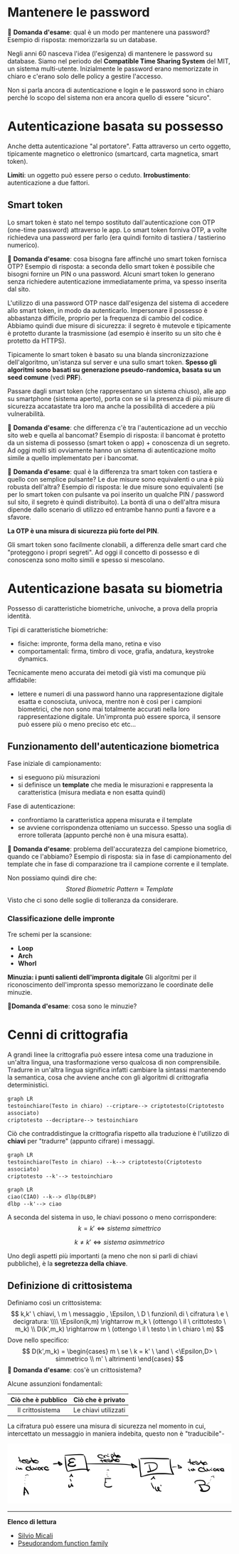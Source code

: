 # Mantenere le password

:pencil: **Domanda d'esame**: qual è un modo per mantenere una password?
Esempio di risposta: memorizzarla su un database.

Negli anni 60 nasceva l'idea (l'esigenza) di mantenere le password su database.
Siamo nel periodo del **Compatible Time Sharing System** del MIT, un sistema multi-utente.
Inizialmente le password erano memorizzate in chiaro e c'erano solo delle policy a gestire l'accesso. 

Non si parla ancora di autenticazione e login e le password sono in chiaro perché lo scopo del sistema non era ancora quello di essere "sicuro".

# Autenticazione basata su possesso

Anche detta autenticazione "al portatore". Fatta attraverso un certo oggetto, tipicamente magnetico o elettronico (smartcard, carta magnetica, smart token).

**Limiti**: un oggetto può essere perso o ceduto.
**Irrobustimento**: autenticazione a due fattori.

## Smart token

Lo smart token è stato nel tempo sostituto dall'autenticazione con OTP (one-time password) attraverso le app.
Lo smart token forniva OTP, a volte richiedeva una password per farlo (era quindi fornito di tastiera / tastierino numerico).

:pencil: **Domanda d'esame**: cosa bisogna fare affinché uno smart token fornisca OTP?
Esempio di risposta: a seconda dello smart token è possibile che bisogni fornire un PIN o una password. Alcuni smart token lo generano senza richiedere autenticazione immediatamente prima, va spesso inserita dal sito.

L'utilizzo di una password OTP nasce dall'esigenza del sistema di accedere allo smart token, in modo da autenticarlo. Impersonare il possesso è abbastanza difficile, proprio per la frequenza di cambio del codice. Abbiamo quindi due misure di sicurezza: il segreto è mutevole e tipicamente è protetto durante la trasmissione (ad esempio è inserito su un sito che è protetto da HTTPS).

Tipicamente lo smart token è basato su una blanda sincronizzazione dell'algoritmo, un'istanza sul server e una sullo smart token. **Spesso gli algoritmi sono basati su generazione pseudo-randomica, basata su un seed comune** (vedi **PRF**).

Passare dagli smart token (che rappresentano un sistema chiuso), alle app su smartphone (sistema aperto), porta con se sì la presenza di più misure di sicurezza accatastate tra loro ma anche la possibilità di accedere a più vulnerabilità.

:pencil: **Domanda d'esame**: che differenza c'è tra l'autenticazione ad un vecchio sito web e quella al bancomat?
Esempio di risposta: il bancomat è protetto da un sistema di possesso (smart token o app) + conoscenza di un segreto. Ad oggi molti siti ovviamente hanno un sistema di autenticazione molto simile a quello implementato per i bancomat.

:pencil: **Domanda d'esame**: qual è la differenza tra smart token con tastiera e quello con semplice pulsante? Le due misure sono equivalenti o una è più robusta dell'altra?
Esempio di risposta: le due misure sono equivalenti (se per lo smart token con pulsante va poi inserito un qualche PIN / password sul sito, il segreto è quindi distribuito). La bontà di una o dell'altra misura dipende dallo scenario di utilizzo ed entrambe hanno punti a favore e a sfavore.

**La OTP è una misura di sicurezza più forte del PIN**.

Gli smart token sono facilmente clonabili, a differenza delle smart card che "proteggono i propri segreti".
Ad oggi il concetto di possesso e di conoscenza sono molto simili e spesso si mescolano.

# Autenticazione basata su biometria

Possesso di caratteristiche biometriche, univoche, a prova della propria identità.

Tipi di caratteristiche biometriche:

- fisiche: impronte, forma della mano, retina e viso
- comportamentali: firma, timbro di voce, grafia, andatura, keystroke dynamics.

Tecnicamente meno accurata dei metodi già visti ma comunque più affidabile:

- lettere e numeri di una password hanno una rappresentazione digitale esatta e conosciuta, univoca, mentre non è così per i campioni biometrici, che non sono mai totalmente accurati nella loro rappresentazione digitale. Un'impronta può essere sporca, il sensore può essere più o meno preciso etc etc...

## Funzionamento dell'autenticazione biometrica

Fase iniziale di campionamento:

- si eseguono più misurazioni
- si definisce un **template** che media le misurazioni e rappresenta la caratteristica (misura mediata e non esatta quindi)

Fase di autenticazione:

- confrontiamo la caratteristica appena misurata e il template
- se avviene corrispondenza otteniamo un successo. Spesso una soglia di errore tollerata (appunto perché non è una misura esatta).

:pencil: **Domanda d'esame**: problema dell'accuratezza del campione biometrico, quando ce l'abbiamo?
Esempio di risposta: sia in fase di campionamento del template che in fase di comparazione tra il campione corrente e il template.

Non possiamo quindi dire che: 
$$
Stored\ Biometric\ Pattern \equiv  Template
$$
Visto che ci sono delle soglie di tolleranza da considerare.

### Classificazione delle impronte

Tre schemi per la scansione: 

- **Loop**
- **Arch**
- **Whorl**

**Minuzia: i punti salienti dell'impronta digitale**
Gli algoritmi per il riconoscimento dell'impronta spesso memorizzano le coordinate delle minuzie.

:pencil:**Domanda d'esame**: cosa sono le minuzie?

# Cenni di crittografia

A grandi linee la crittografia può essere intesa come una traduzione in un'altra lingua, una trasformazione verso qualcosa di non comprensibile. Tradurre in un'altra lingua significa infatti cambiare la sintassi mantenendo la semantica, cosa che avviene anche con gli algoritmi di crittografia deterministici.

```mermaid
graph LR
testoinchiaro(Testo in chiaro) --criptare--> criptotesto(Criptotesto associato)
criptotesto --decriptare--> testoinchiaro
```

Ciò che contraddistingue la crittografia rispetto alla traduzione è l'utilizzo di **chiavi** per "tradurre" (appunto cifrare) i messaggi.

```mermaid
graph LR
testoinchiaro(Testo in chiaro) --k--> criptotesto(Criptotesto associato)
criptotesto --k'--> testoinchiaro
```

```mermaid
graph LR
ciao(CIAO) --k--> dlbp(DLBP)
dlbp --k'--> ciao
```

A seconda del sistema in uso, le chiavi possono o meno corrispondere:
$$
k = k' \Leftrightarrow sistema \ simettrico
$$

$$
k ≠ k' \Leftrightarrow sistema\ asimmetrico
$$

Uno degli aspetti più importanti (a meno che non si parli di chiavi pubbliche), è la **segretezza della chiave**.

## Definizione di crittosistema

Definiamo così un crittosistema:
$$
k,k' \ chiavi, \ m \ messaggio , \Epsilon, \ D \ funzioni\ di \ cifratura \ e \ decigratura: \\\\
\Epsilon(k,m) \rightarrow m_k \ (ottengo \ il \ crittotesto \ m_k) \\
D(k',m_k) \rightarrow m \ (ottengo \ il \ testo \ in \ chiaro \ m)
$$
Dove nello specifico:
$$
D(k',m_k) =
\begin{cases}
  m \ se \ k = k' \ \and \ <\Epsilon,D> \ simmetrico \\
  m' \ altrimenti
\end{cases}
$$
:pencil: **Domanda d'esame**: cos'è un crittosistema?



Alcune assunzioni fondamentali:

| Ciò che è pubblico |  Ciò che è privato   |
| :----------------: | :------------------: |
|  Il crittosistema  | Le chiavi utilizzati |

La cifratura può essere una misura di sicurezza nel momento in cui, intercettato un messaggio in maniera indebita, questo non è "traducibile"-

![crittografia](./images/crittografia.png)

------

**Elenco di lettura**

- [Silvio Micali](https://it.wikipedia.org/wiki/Silvio_Micali)
- [Pseudorandom function family](https://en.wikipedia.org/wiki/Pseudorandom_function_family)